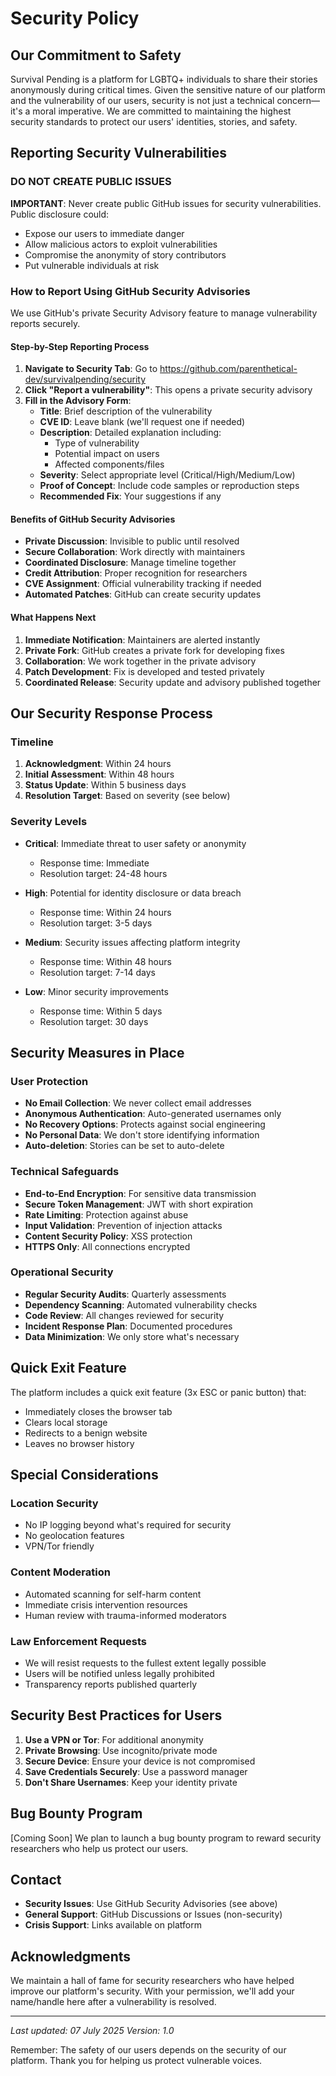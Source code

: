 # Security Policy

## Our Commitment to Safety

Survival Pending is a platform for LGBTQ+ individuals to share their stories anonymously during critical times. Given the sensitive nature of our platform and the vulnerability of our users, security is not just a technical concern—it's a moral imperative. We are committed to maintaining the highest security standards to protect our users' identities, stories, and safety.

## Reporting Security Vulnerabilities

### DO NOT CREATE PUBLIC ISSUES

**IMPORTANT**: Never create public GitHub issues for security vulnerabilities. Public disclosure could:
- Expose our users to immediate danger
- Allow malicious actors to exploit vulnerabilities
- Compromise the anonymity of story contributors
- Put vulnerable individuals at risk

### How to Report Using GitHub Security Advisories

We use GitHub's private Security Advisory feature to manage vulnerability reports securely.

#### Step-by-Step Reporting Process

1. **Navigate to Security Tab**: Go to https://github.com/parenthetical-dev/survivalpending/security
2. **Click "Report a vulnerability"**: This opens a private security advisory
3. **Fill in the Advisory Form**:
   - **Title**: Brief description of the vulnerability
   - **CVE ID**: Leave blank (we'll request one if needed)
   - **Description**: Detailed explanation including:
     - Type of vulnerability
     - Potential impact on users
     - Affected components/files
   - **Severity**: Select appropriate level (Critical/High/Medium/Low)
   - **Proof of Concept**: Include code samples or reproduction steps
   - **Recommended Fix**: Your suggestions if any

#### Benefits of GitHub Security Advisories

- **Private Discussion**: Invisible to public until resolved
- **Secure Collaboration**: Work directly with maintainers
- **Coordinated Disclosure**: Manage timeline together
- **Credit Attribution**: Proper recognition for researchers
- **CVE Assignment**: Official vulnerability tracking if needed
- **Automated Patches**: GitHub can create security updates

#### What Happens Next

1. **Immediate Notification**: Maintainers are alerted instantly
2. **Private Fork**: GitHub creates a private fork for developing fixes
3. **Collaboration**: We work together in the private advisory
4. **Patch Development**: Fix is developed and tested privately
5. **Coordinated Release**: Security update and advisory published together

## Our Security Response Process

### Timeline

1. **Acknowledgment**: Within 24 hours
2. **Initial Assessment**: Within 48 hours
3. **Status Update**: Within 5 business days
4. **Resolution Target**: Based on severity (see below)

### Severity Levels

- **Critical**: Immediate threat to user safety or anonymity
  - Response time: Immediate
  - Resolution target: 24-48 hours
  
- **High**: Potential for identity disclosure or data breach
  - Response time: Within 24 hours
  - Resolution target: 3-5 days
  
- **Medium**: Security issues affecting platform integrity
  - Response time: Within 48 hours
  - Resolution target: 7-14 days
  
- **Low**: Minor security improvements
  - Response time: Within 5 days
  - Resolution target: 30 days

## Security Measures in Place

### User Protection
- **No Email Collection**: We never collect email addresses
- **Anonymous Authentication**: Auto-generated usernames only
- **No Recovery Options**: Protects against social engineering
- **No Personal Data**: We don't store identifying information
- **Auto-deletion**: Stories can be set to auto-delete

### Technical Safeguards
- **End-to-End Encryption**: For sensitive data transmission
- **Secure Token Management**: JWT with short expiration
- **Rate Limiting**: Protection against abuse
- **Input Validation**: Prevention of injection attacks
- **Content Security Policy**: XSS protection
- **HTTPS Only**: All connections encrypted

### Operational Security
- **Regular Security Audits**: Quarterly assessments
- **Dependency Scanning**: Automated vulnerability checks
- **Code Review**: All changes reviewed for security
- **Incident Response Plan**: Documented procedures
- **Data Minimization**: We only store what's necessary

## Quick Exit Feature

The platform includes a quick exit feature (3x ESC or panic button) that:
- Immediately closes the browser tab
- Clears local storage
- Redirects to a benign website
- Leaves no browser history

## Special Considerations

### Location Security
- No IP logging beyond what's required for security
- No geolocation features
- VPN/Tor friendly

### Content Moderation
- Automated scanning for self-harm content
- Immediate crisis intervention resources
- Human review with trauma-informed moderators

### Law Enforcement Requests
- We will resist requests to the fullest extent legally possible
- Users will be notified unless legally prohibited
- Transparency reports published quarterly

## Security Best Practices for Users

1. **Use a VPN or Tor**: For additional anonymity
2. **Private Browsing**: Use incognito/private mode
3. **Secure Device**: Ensure your device is not compromised
4. **Save Credentials Securely**: Use a password manager
5. **Don't Share Usernames**: Keep your identity private

## Bug Bounty Program

[Coming Soon] We plan to launch a bug bounty program to reward security researchers who help us protect our users.

## Contact

- **Security Issues**: Use GitHub Security Advisories (see above)
- **General Support**: GitHub Discussions or Issues (non-security)
- **Crisis Support**: Links available on platform

## Acknowledgments

We maintain a hall of fame for security researchers who have helped improve our platform's security. With your permission, we'll add your name/handle here after a vulnerability is resolved.

---

*Last updated: 07 July 2025*
*Version: 1.0*

Remember: The safety of our users depends on the security of our platform. Thank you for helping us protect vulnerable voices.
